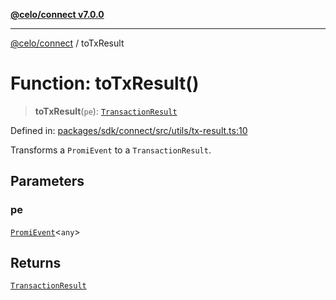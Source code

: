 [**@celo/connect v7.0.0**](../README.md)

***

[@celo/connect](../globals.md) / toTxResult

# Function: toTxResult()

> **toTxResult**(`pe`): [`TransactionResult`](../classes/TransactionResult.md)

Defined in: [packages/sdk/connect/src/utils/tx-result.ts:10](https://github.com/celo-org/developer-tooling/blob/master/packages/sdk/connect/src/utils/tx-result.ts#L10)

Transforms a `PromiEvent` to a `TransactionResult`.

## Parameters

### pe

[`PromiEvent`](../interfaces/PromiEvent.md)\<`any`\>

## Returns

[`TransactionResult`](../classes/TransactionResult.md)
